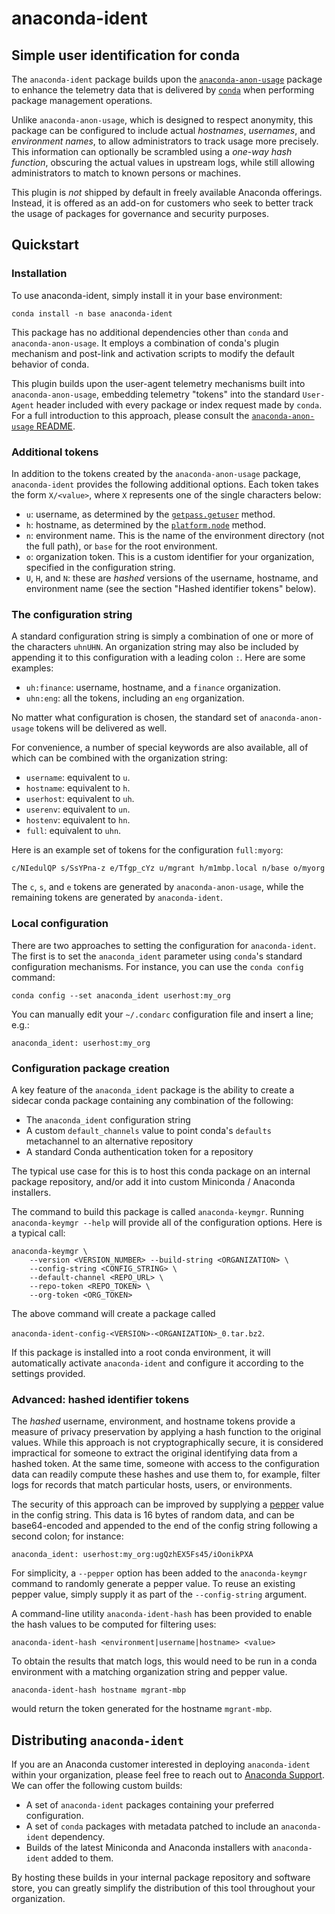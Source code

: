 # anaconda-ident

## Simple user identification for conda

The `anaconda-ident` package builds upon the
[`anaconda-anon-usage`](https://github.com/anaconda/anaconda-anon-usage)
package to enhance the telemetry data that is delivered by
[`conda`](https://docs.conda.io/) when performing package management
operations.

Unlike `anaconda-anon-usage`, which is designed to respect anonymity,
this package can be configured to include actual *hostnames*, *usernames*,
and *environment names*, to allow administrators to track usage more
precisely. This information can optionally be scrambled using a
*one-way hash function*, obscuring the actual values in upstream logs,
while still allowing administrators to match to known persons or machines.

This plugin is _not_ shipped by default in freely available Anaconda offerings.
Instead, it is offered as an add-on for customers who seek to better track the
usage of packages for governance and security purposes.

## Quickstart

### Installation

To use anaconda-ident, simply install it in your base environment:

```
conda install -n base anaconda-ident
```
This package has no additional dependencies other than `conda` and
`anaconda-anon-usage`. It employs a combination of conda's plugin
mechanism and post-link and activation scripts to modify the default
behavior of conda.

This plugin builds upon the user-agent telemetry mechanisms built
into `anaconda-anon-usage`, embedding telemetry "tokens" into the
standard `User-Agent` header included with every package or index
request made by `conda`. For a full introduction to this approach,
please consult the
[`anaconda-anon-usage` README](https://github.com/anaconda/anaconda-anon-usage/blob/main/README.md).

### Additional tokens

In addition to the tokens created by the `anaconda-anon-usage` package,
`anaconda-ident` provides the following additional options.
Each token takes the form `X/<value>`, where `X` represents one
of the single characters below:

- `u`: username, as determined by the
   [`getpass.getuser`](https://docs.python.org/3/library/getpass.html#getpass.getuser) method.
- `h`: hostname, as determined by the
   [`platform.node`](https://docs.python.org/3/library/platform.html#platform.node) method.
- `n`: environment name. This is the name of the environment
  directory (not the full path), or `base` for the root environment.
- `o`: organization token. This is a custom identifier for your organization,
  specified in the configuration string.
- `U`, `H`, and `N`: these are _hashed_ versions of the username, hostname, and environment name (see the section "Hashed identifier tokens" below).

### The configuration string

A standard configuration string is simply a combination of one
or more of the characters `uhnUHN`. An organization string may also
be included by appending it to this configuration with a leading colon `:`.
Here are some examples:

- `uh:finance`: username, hostname, and a `finance` organization.
- `uhn:eng`: all the tokens, including an `eng` organization.

No matter what configuration is chosen, the standard set of
`anaconda-anon-usage` tokens will be delivered as well.

For convenience, a number of special keywords are also available,
all of which can be combined with the organization string:

- `username`: equivalent to `u`.
- `hostname`: equivalent to `h`.
- `userhost`: equivalent to `uh`.
- `userenv`: equivalent to `un`.
- `hostenv`: equivalent to `hn`.
- `full`: equivalent to `uhn`.

Here is an example set of tokens for the configuration `full:myorg`:

```
c/NIedulQP s/SsYPna-z e/Tfgp_cYz u/mgrant h/m1mbp.local n/base o/myorg
```

The `c`, `s`, and `e` tokens are generated by `anaconda-anon-usage`,
while the remaining tokens are generated by `anaconda-ident`.

### Local configuration

There are two approaches to setting the configuration for
`anaconda-ident`. The first is to set the `anaconda_ident` parameter using `conda`'s standard configuration mechanisms.
For instance, you can use the `conda config` command:

```
conda config --set anaconda_ident userhost:my_org
```
You can manually edit your `~/.condarc` configuration file and
insert a line; e.g.:

```
anaconda_ident: userhost:my_org
```

### Configuration package creation

A key feature of the `anaconda_ident` package is the ability
to create a sidecar conda package containing any combination
of the following:

- The `anaconda_ident` configuration string
- A custom `default_channels` value to point conda's `defaults`
  metachannel to an alternative repository
- A standard Conda authentication token for a repository

The typical use case for this is to host this conda package
on an internal package repository, and/or add it into
custom Miniconda / Anaconda installers.

The command to build this package is called `anaconda-keymgr`.
Running `anaconda-keymgr --help` will provide all of the
configuration options. Here is a typical call:

```
anaconda-keymgr \
    --version <VERSION_NUMBER> --build-string <ORGANIZATION> \
    --config-string <CONFIG_STRING> \
    --default-channel <REPO_URL> \
    --repo-token <REPO_TOKEN> \
    --org-token <ORG_TOKEN>
```

The above command will create a package called

`anaconda-ident-config-<VERSION>-<ORGANIZATION>_0.tar.bz2`.

If this package is installed into a root conda environment,
it will automatically activate `anaconda-ident` and configure
it according to the settings provided.

### Advanced: hashed identifier tokens

The _hashed_ username, environment, and hostname tokens provide
a measure of privacy preservation by applying a hash function
to the original values. While this approach is not cryptographically
secure, it is considered impractical for someone to extract the
original identifying data from a hashed token. At the same time,
someone with access to the configuration data can readily compute
these hashes and use them to, for example, filter logs for
records that match particular hosts, users, or environments.

The security of this approach can be improved by supplying a
[pepper](https://en.wikipedia.org/wiki/Pepper_(cryptography))
value in the config string. This data is 16 bytes of random
data, and can be base64-encoded and appended to the end of
the config string following a second colon; for instance:

```
anaconda_ident: userhost:my_org:ugQzhEX5Fs45/iOonikPXA
```

For simplicity, a `--pepper` option has been added to the
`anaconda-keymgr` command to randomly generate a pepper value.
To reuse an existing pepper value, simply supply it as part
of the `--config-string` argument.

A command-line utility `anaconda-ident-hash` has been provided
to enable the hash values to be computed for filtering uses:

```
anaconda-ident-hash <environment|username|hostname> <value>
```
To obtain the results that match logs, this would need to be
run in a conda environment with a matching organization
string and pepper value.

```
anaconda-ident-hash hostname mgrant-mbp
```
would return the token generated for the hostname `mgrant-mbp`.

## Distributing `anaconda-ident`

If you are an Anaconda customer interested in deploying
`anaconda-ident` within your organization, please feel free to
reach out to [Anaconda Support](mailto:support@anaconda.com).
We can offer the following custom builds:

- A set of `anaconda-ident` packages containing your
  preferred configuration.
- A set of `conda` packages with metadata patched to
  include an `anaconda-ident` dependency.
- Builds of the latest Miniconda and Anaconda installers
  with `anaconda-ident` added to them.

By hosting these builds in your internal package repository
and software store, you can greatly simplify the distribution
of this tool throughout your organization.
